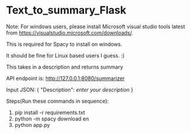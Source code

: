 # Text_to_summary_Flask
Note: For windows users, please install Microsoft visual studio tools latest from https://visualstudio.microsoft.com/downloads/.

This is required for Spacy to install on windows.

It should be fine for Linux based users I guess. :)

This takes in a description and returns summary

API endpoint is: http://127.0.0.1:8080/summarizer

Input JSON:
{
    "Description": *enter your description*
}

Steps(Run these commands in sequence):
1. pip install -r requirements.txt
2. python -m spacy download en
3. python app.py
